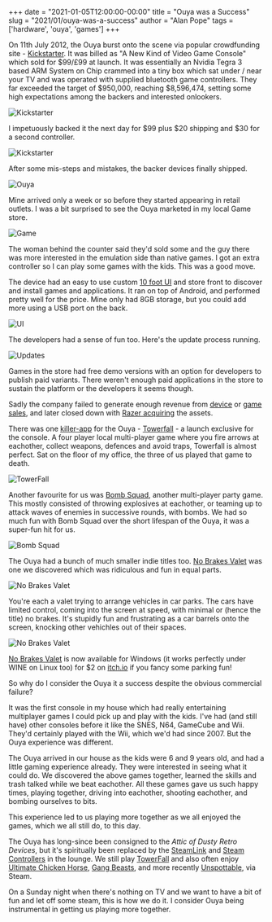 +++
date = "2021-01-05T12:00:00-00:00"
title = "Ouya was a Success"
slug = "2021/01/ouya-was-a-success"
author = "Alan Pope"
tags = ['hardware', 'ouya', 'games']
+++

On 11th July 2012, the Ouya burst onto the scene via popular crowdfunding site - [Kickstarter](https://www.kickstarter.com/projects/ouya/ouya-a-new-kind-of-video-game-console). It was billed as "A New Kind of Video Game Console" which sold for $99/£99 at launch. It was essentially an Nvidia Tegra 3 based ARM System on Chip crammed into a tiny box which sat under / near your TV and was operated with supplied bluetooth game controllers. They far exceeded the target of $950,000, reaching $8,596,474, setting some high expectations among the backers and interested onlookers.

![Kickstarter](/blog/images/2021-01-05/kickstarter1.png)

I impetuously backed it the next day for $99 plus $20 shipping and $30 for a second controller.

![Kickstarter](/blog/images/2021-01-05/kickstarter2.png)

After some mis-steps and mistakes, the backer devices finally shipped. 

![Ouya](/blog/images/2021-01-05/ouya.jpg)

Mine arrived only a week or so before they started appearing in retail outlets. I was a bit surprised to see the Ouya marketed in my local Game store. 

![Game](/blog/images/2021-01-05/game.jpg)

The woman behind the counter said they'd sold some and the guy there was more interested in the emulation side than native games. I got an extra controller so I can play some games with the kids. This was a good move. 

The device had an easy to use custom [10 foot UI](https://en.wikipedia.org/wiki/10-foot_user_interface) and store front to discover and install games and applications. It ran on top of Android, and performed pretty well for the price. Mine only had 8GB storage, but you could add more using a USB port on the back.

![UI](/blog/images/2021-01-05/ui.jpg)

The developers had a sense of fun too. Here's the update process running. 

![Updates](/blog/images/2021-01-05/updates.gif)

Games in the store had free demo versions with an option for developers to publish paid variants. There weren't enough paid applications in the store to sustain the platform or the developers it seems though.

Sadly the company failed to generate enough revenue from [device](https://www.extremetech.com/gaming/162077-ouya-game-sales-figures-released-it-doesnt-look-good-for-android-console-gaming) or [game sales](https://www.ign.com/articles/2013/07/22/ouya-developers-reveal-modest-sales), and later closed down with [Razer acquiring](https://press.razerzone.com/press-releases/razer-acquires-ouya-software-assets/) the assets.

There was one [killer-app](https://www.webcitation.org/6HimWEbn3?url=http://www.penny-arcade.com/report/article/towerfall-is-the-ouyas-killer-app-the-four-player-smash-bros.-style-take-on) for the Ouya - [Towerfall](https://en.wikipedia.org/wiki/TowerFall) - a launch exclusive for the console. A four player local multi-player game where you fire arrows at eachother, collect weapons, defences and avoid traps, Towerfall is almost perfect. Sat on the floor of my office, the three of us played that game to death. 

![TowerFall](/blog/images/2021-01-05/unlucky.gif)

Another favourite for us was [Bomb Squad](https://www.froemling.net/apps/bombsquad), another multi-player party game. This mostly consisted of throwing explosives at eachother, or teaming up to attack waves of enemies in successive rounds, with bombs. We had so much fun with Bomb Squad over the short lifespan of the Ouya, it was a super-fun hit for us.

![Bomb Squad](/blog/images/2021-01-05/bombsquad.jpg)

The Ouya had a bunch of much smaller indie titles too. [No Brakes Valet](https://venturebeat.com/community/2013/07/22/the-ouyas-no-brakes-valet-is-entertaining-mayhem/) was one we discovered which was ridiculous and fun in equal parts. 

![No Brakes Valet](/blog/images/2021-01-05/nobrakes1.png)

You're each a valet trying to arrange vehicles in car parks. The cars have limited control, coming into the screen at speed, with minimal or (hence the title) no brakes. It's stupidly fun and frustrating as a car barrels onto the screen, knocking other vehichles out of their spaces.

![No Brakes Valet](/blog/images/2021-01-05/nobrakes2.png)

[No Brakes Valet](https://captaingames.itch.io/no-brakes-valet) is now available for Windows (it works perfectly under WINE on Linux too) for $2 on [itch.io](https://captaingames.itch.io/no-brakes-valet) if you fancy some parking fun!

So why do I consider the Ouya it a success despite the obvious commercial failure? 

It was the first console in my house which had really entertaining multiplayer games I could pick up and play with the kids. I've had (and still have) other consoles before it like the SNES, N64, GameCube and Wii. They'd certainly played with the Wii, which we'd had since 2007. But the Ouya experience was different.

The Ouya arrived in our house as the kids were 6 and 9 years old, and had a little gaming experience already. They were interested in seeing what it could do. We discovered the above games together, learned the skills and trash talked while we beat eachother. All these games gave us such happy times, playing together, driving into eachother, shooting eachother, and bombing ourselves to bits. 

This experience led to us playing more together as we all enjoyed the games, which we all still do, to this day. 

The Ouya has long-since been consigned to the *Attic of Dusty Retro Devices*, but it's spiritually been replaced by the [SteamLink](https://store.steampowered.com/steamlink/about/) and [Steam Controllers](https://store.steampowered.com/app/353370/Steam_Controller/) in the lounge. We still play [TowerFall](https://store.steampowered.com/app/251470/TowerFall_Ascension/) and also often enjoy [Ultimate Chicken Horse](https://store.steampowered.com/app/386940/Ultimate_Chicken_Horse/), [Gang Beasts](https://store.steampowered.com/app/285900/Gang_Beasts/), and more recently [Unspottable](https://store.steampowered.com/app/1243960/Unspottable/), via Steam.

On a Sunday night when there's nothing on TV and we want to have a bit of fun and let off some steam, this is how we do it. I consider Ouya being instrumental in getting us playing more together.
